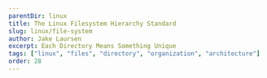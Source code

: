 ```yaml
---
parentDir: linux
title: The Linux Filesystem Hierarchy Standard
slug: linux/file-system
author: Jake Laursen
excerpt: Each Directory Means Something Unique
tags: ["linux", "files", "directory", "organization", "architecture"]
order: 28
---
```


